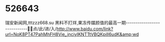 # 526643
瑞安新闻网,tttzzz668.su 黑料不打烊,果冻传媒颜值的最高一期----------------------------🌮🌮点/此/进/入/http://www.baidu.com/link?url=NoK8PT47PahMhFH8Vie_jnciyIKNTTtVBQKpill6udK&amp;wd
